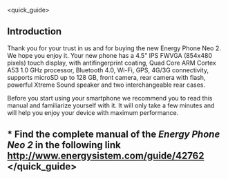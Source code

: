 <quick_guide>

## Introduction
Thank you for your trust in us and for buying the new Energy Phone Neo 2. We hope you enjoy it.
Your new phone has a 4.5" IPS FWVGA (854x480 pixels)  touch display, with antifingerprint coating, Quad Core ARM Cortex A53 1.0 GHz processor, Bluetooth 4.0, Wi-Fi, GPS, 4G/3G connectivity, supports microSD up to 128 GB, front camera, rear camera with flash, powerful Xtreme Sound speaker and two interchangeable rear cases.

Before you start using your smartphone we recommend you to read this manual and familiarize yourself with it. It will only take a few minutes and will help you enjoy your device with maximum performance.

## <unique> * Find the complete manual of the *Energy Phone Neo 2* in the following link  http://www.energysistem.com/guide/42762 </unique> </quick_guide>


